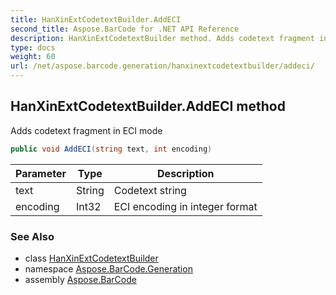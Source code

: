 ```yaml
---
title: HanXinExtCodetextBuilder.AddECI
second_title: Aspose.BarCode for .NET API Reference
description: HanXinExtCodetextBuilder method. Adds codetext fragment in ECI mode
type: docs
weight: 60
url: /net/aspose.barcode.generation/hanxinextcodetextbuilder/addeci/
---
```

## HanXinExtCodetextBuilder.AddECI method

Adds codetext fragment in ECI mode

```csharp
public void AddECI(string text, int encoding)
```

| Parameter | Type | Description |
| --- | --- | --- |
| text | String | Codetext string |
| encoding | Int32 | ECI encoding in integer format |

### See Also

* class [HanXinExtCodetextBuilder](../)
* namespace [Aspose.BarCode.Generation](../../../aspose.barcode.generation/)
* assembly [Aspose.BarCode](../../../)


